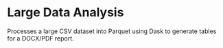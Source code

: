# Large Data Analysis

Processes a large CSV dataset into Parquet using Dask to generate tables for a DOCX/PDF report.